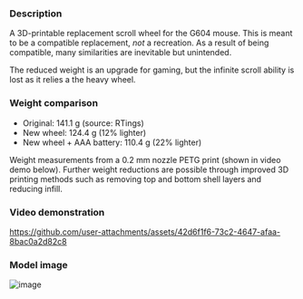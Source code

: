 ### Description

A 3D-printable replacement scroll wheel for the G604 mouse. This is meant to be a compatible replacement, _not_ a recreation. As a result of being compatible, many similarities are inevitable but unintended.

The reduced weight is an upgrade for gaming, but the infinite scroll ability is lost as it relies a the heavy wheel.

### Weight comparison

* Original: 141.1 g (source: RTings)
* New wheel: 124.4 g (12% lighter)
* New wheel + AAA battery: 110.4 g (22% lighter)

Weight measurements from a 0.2 mm nozzle PETG print (shown in video demo below). Further weight reductions are possible through improved 3D printing methods such as removing top and bottom shell layers and reducing infill.

### Video demonstration

https://github.com/user-attachments/assets/42d6f1f6-73c2-4647-afaa-8bac0a2d82c8

### Model image

![image](https://github.com/user-attachments/assets/b3b9a25b-d777-4c12-a367-658450d3b720)
